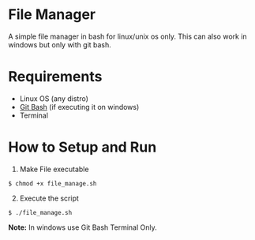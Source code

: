 # File Manager
A simple file manager in bash for linux/unix os only. This can also work in windows but only with git bash.

# Requirements
+ Linux OS (any distro)
+ [Git Bash](https://git-scm.com/downloads)  (if executing it on windows)
+ Terminal


# How to Setup and Run

1. Make File executable
```
$ chmod +x file_manage.sh
```

2. Execute the script
```
$ ./file_manage.sh
```

**Note:** In windows use Git Bash Terminal Only.
